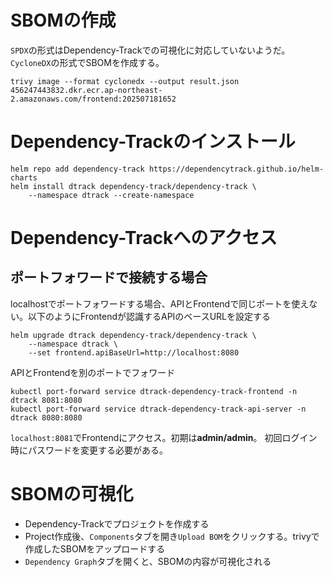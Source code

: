 # SBOMの作成

`SPDX`の形式はDependency-Trackでの可視化に対応していないようだ。`CycloneDX`の形式でSBOMを作成する。

```
trivy image --format cyclonedx --output result.json 456247443832.dkr.ecr.ap-northeast-2.amazonaws.com/frontend:202507181652
```

# Dependency-Trackのインストール

```
helm repo add dependency-track https://dependencytrack.github.io/helm-charts
helm install dtrack dependency-track/dependency-track \
    --namespace dtrack --create-namespace
```

# Dependency-Trackへのアクセス

## ポートフォワードで接続する場合

localhostでポートフォワードする場合、APIとFrontendで同じポートを使えない。以下のようにFrontendが認識するAPIのベースURLを設定する

```
helm upgrade dtrack dependency-track/dependency-track \
    --namespace dtrack \
    --set frontend.apiBaseUrl=http://localhost:8080
```

APIとFrontendを別のポートでフォワード

```
kubectl port-forward service dtrack-dependency-track-frontend -n dtrack 8081:8080
kubectl port-forward service dtrack-dependency-track-api-server -n dtrack 8080:8080
```

`localhost:8081`でFrontendにアクセス。初期は**admin/admin**。
初回ログイン時にパスワードを変更する必要がある。

# SBOMの可視化

- Dependency-Trackでプロジェクトを作成する
- Project作成後、`Components`タブを開き`Upload BOM`をクリックする。trivyで作成したSBOMをアップロードする
- `Dependency Graph`タブを開くと、SBOMの内容が可視化される
